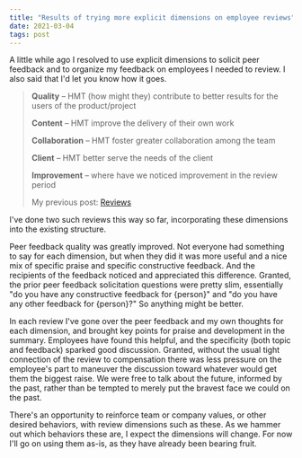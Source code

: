 ```yaml
---
title: "Results of trying more explicit dimensions on employee reviews"
date: 2021-03-04
tags: post
---
```


A little while ago I resolved to use explicit dimensions to solicit peer feedback and to organize my feedback on employees I needed to review. I also said that I'd let you know how it goes.

> **Quality** – HMT (how might they) contribute to better results for the users of the product/project
> 
> **Content** – HMT improve the delivery of their own work
> 
> **Collaboration** – HMT foster greater collaboration among the team
> 
> **Client** – HMT better serve the needs of the client
> 
> **Improvement** – where have we noticed improvement in the review period
> 
> My previous post: [Reviews](https://jonplummer.local/2020/11/26/reviews/)

I've done two such reviews this way so far, incorporating these dimensions into the existing structure.

Peer feedback quality was greatly improved. Not everyone had something to say for each dimension, but when they did it was more useful and a nice mix of specific praise and specific constructive feedback. And the recipients of the feedback noticed and appreciated this difference. Granted, the prior peer feedback solicitation questions were pretty slim, essentially "do you have any constructive feedback for {person}" and "do you have any other feedback for {person}?" So anything might be better.

In each review I've gone over the peer feedback and my own thoughts for each dimension, and brought key points for praise and development in the summary. Employees have found this helpful, and the specificity (both topic and feedback) sparked good discussion. Granted, without the usual tight connection of the review to compensation there was less pressure on the employee's part to maneuver the discussion toward whatever would get them the biggest raise. We were free to talk about the future, informed by the past, rather than be tempted to merely put the bravest face we could on the past.

There's an opportunity to reinforce team or company values, or other desired behaviors, with review dimensions such as these. As we hammer out which behaviors these are, I expect the dimensions will change. For now I'll go on using them as-is, as they have already been bearing fruit.
